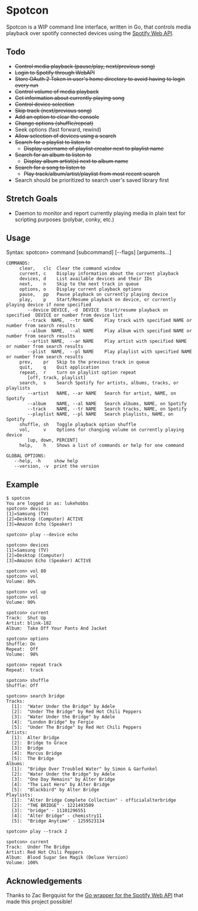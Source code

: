 # Spotcon

Spotcon is a WIP command line interface, written in Go, that controls media playback over spotify connected devices using the [Spotify Web API](https://api.spotify.com).

## Todo

- ~~Control media playback (pause/play, next/previous song)~~
- ~~Login to Spotify through WebAPI~~
- ~~Store OAuth 2 Token in user's home directory to avoid having to login every run~~
- ~~Control volume of media playback~~
- ~~Get information about currently playing song~~
- ~~Control device selection~~
- ~~Skip track (next/previous song)~~
- ~~Add an option to clear the console~~
- ~~Change options (shuffle/repeat)~~
- Seek options (fast forward, rewind)
- ~~Allow selection of devices using a search~~
- ~~Search for a playlist to listen to~~
  - ~~Display username of playlist creator next to playlist name~~
- ~~Search for an album to listen to~~
  - ~~Display album artist(s) next to album name~~
- ~~Search for a song to listen to~~
  - ~~Play track/album/artist/playlist from most recent search~~
- Search should be prioritized to search user's saved library first

## Stretch Goals

- Daemon to monitor and report currently playing media in plain text for scripting purposes (polybar, conky, etc.)

## Usage

Syntax: spotcon> command [subcommand] [--flags] [arguments...]

```
COMMANDS:
     clear,   clc  Clear the command window
     current, c    Display information about the current playback
     devices, d    List available devices and their IDs
     next,    n    Skip to the next track in queue
     options, o    Display current playback options
     pause,   pp   Pause playback on currently playing device
     play,    p    Start/Resume playback on device, or currently playing device if none specified
        --device DEVICE, -d  DEVICE  Start/resume playback on specified  DEVICE or number from device list
        --track  NAME,  --tr NAME    Play track with specified NAME or number from search results
        --album  NAME,  --al NAME    Play album with specified NAME or number from search results
        --artist NAME,  --ar NAME    Play artist with specified NAME or number from search results
        --plist  NAME,  --pl NAME    Play playlist with specified NAME or number from search results
     prev,    pr   Skip to the previous track in queue
     quit,    q    Quit application
     repeat,  r    turn on playlist option repeat
        [off, track, playlist] 
     search,  s    Search Spotify for artists, albums, tracks, or playlists
        --artist   NAME, --ar NAME   Search for artist, NAME, on Spotify
        --album    NAME, --al NAME   Search albums, NAME, on Spotify
        --track    NAME, --tr NAME   Search tracks, NAME, on Spotify
        --playlist NAME, --pl NAME   Search playlists, NAME, on Spotify
     shuffle, sh   Toggle playback option shuffle
     vol,     v    Options for changing volume on currently playing device
        [up, down, PERCENT]        
     help,    h    Shows a list of commands or help for one command

GLOBAL OPTIONS:
   --help, -h     show help
   --version, -v  print the version
```

## Example

```
$ spotcon
You are logged in as: lukehobbs
spotcon> devices
[1]=Samsung (TV)
[2]=Desktop (Computer) ACTIVE
[3]=Amazon Echo (Speaker)

spotcon> play --device echo

spotcon> devices
[1]=Samsung (TV)
[2]=Desktop (Computer)
[3]=Amazon Echo (Speaker) ACTIVE

spotcon> vol 80
spotcon> vol
Volume: 80%

spotcon> vol up
spotcon> vol
Volume: 90%

spotcon> current
Track:  Shut Up
Artist:	blink-182
Album:	Take Off Your Pants And Jacket

spotcon> options
Shuffle: On
Repeat:  Off
Volume:  90%

spotcon> repeat track
Repeat:  track

spotcon> shuffle
Shuffle: Off

spotcon> search bridge
Tracks: 
  [1]:	"Water Under the Bridge" by Adele
  [2]:	"Under The Bridge" by Red Hot Chili Peppers
  [3]:	"Water Under the Bridge" by Adele
  [4]:	"London Bridge" by Fergie
  [5]:	"Under The Bridge" by Red Hot Chili Peppers
Artists: 
  [1]:	Alter Bridge
  [2]:	Bridge to Grace
  [3]:	Bridge
  [4]:	Marcus Bridge
  [5]:	The Bridge
Albums: 
  [1]:	"Bridge Over Troubled Water" by Simon & Garfunkel
  [2]:	"Water Under the Bridge" by Adele
  [3]:	"One Day Remains" by Alter Bridge
  [4]:	"The Last Hero" by Alter Bridge
  [5]:	"Blackbird" by Alter Bridge
Playlists: 
  [1]:	"Alter Bridge Complete Collection" - officialalterbridge
  [2]:	"THE BRIDGE" - 1221493509
  [3]:	"bridge" - 11101296551
  [4]:	"Alter Bridge" - chemistry11
  [5]:	"Bridge Anytime" - 1259523134

spotcon> play --track 2

spotcon> current
Track:  Under The Bridge
Artist:	Red Hot Chili Peppers
Album:	Blood Sugar Sex Magik (Deluxe Version)
Volume: 100%
```


## Acknowledgements

Thanks to Zac Bergquist for the [Go wrapper for the Spotify Web API](https://github.com/zmb3/spotify) that made this project possible!
